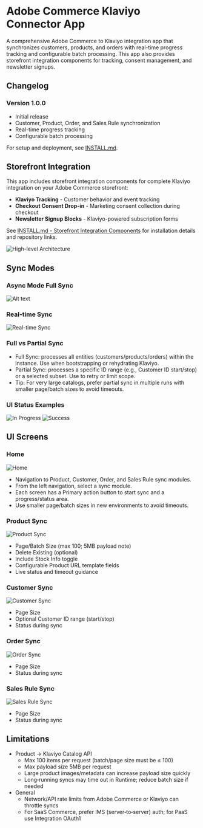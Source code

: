 # Adobe Commerce Klaviyo Connector App

A comprehensive Adobe Commerce to Klaviyo integration app that synchronizes customers, products, and orders with real-time progress tracking and configurable batch processing. This app also provides storefront integration components for tracking, consent management, and newsletter signups.
## Changelog
### Version 1.0.0
- Initial release
- Customer, Product, Order, and Sales Rule synchronization
- Real-time progress tracking
- Configurable batch processing

For setup and deployment, see [INSTALL.md](INSTALL.md).

## Storefront Integration

This app includes storefront integration components for complete Klaviyo integration on your Adobe Commerce storefront:
- **Klaviyo Tracking** - Customer behavior and event tracking
- **Checkout Consent Drop-in** - Marketing consent collection during checkout
- **Newsletter Signup Blocks** - Klaviyo-powered subscription forms

See [INSTALL.md - Storefront Integration Components](INSTALL.md#12-storefront-integration-components) for installation details and repository links.

![High-level Architecture](docs/high-architecture-klaviyo-integration.png "High-level Architecture - Klaviyo Integration")

## Sync Modes

### Async Mode Full Sync
![Alt text](docs/async-mode-full-sync.png "Async Mode Full Sync")

### Real-time Sync
![Real-time Sync](docs/real-time-sync.png "Real-time Sync")

### Full vs Partial Sync
- Full Sync: processes all entities (customers/products/orders) within the instance. Use when bootstrapping or rehydrating Klaviyo.
- Partial Sync: processes a specific ID range (e.g., Customer ID start/stop) or a selected subset. Use to retry or limit scope.
- Tip: For very large catalogs, prefer partial sync in multiple runs with smaller page/batch sizes to avoid timeouts.

### UI Status Examples
![In Progress](docs/app_builder_inprorgress.png "Sync in progress banner")
![Success](docs/app_builder_success_message.png "Sync success banner")


## UI Screens

### Home
![Home](docs/app_builder_home.png "Home screen with navigation to sync modules")
- Navigation to Product, Customer, Order, and Sales Rule sync modules.
- From the left navigation, select a sync module.
- Each screen has a Primary action button to start sync and a progress/status area.
- Use smaller page/batch sizes in new environments to avoid timeouts.

### Product Sync
![Product Sync](docs/app_builder_product_full_sync.png "Product full sync UI")
- Page/Batch Size (max 100; 5MB payload note)
- Delete Existing (optional)
- Include Stock Info toggle
- Configurable Product URL template fields
- Live status and timeout guidance

### Customer Sync
![Customer Sync](docs/app_builder_customer_full_sync.png "Customer full/partial sync UI")
- Page Size
- Optional Customer ID range (start/stop)
- Status during sync

### Order Sync
![Order Sync](docs/app_builder_order_full_sync.png "Order full/partial sync UI")
- Page Size
- Status during sync

### Sales Rule Sync
![Sales Rule Sync](docs/app_builder_sale_rule_full_sync.png "Sales rule/coupon sync UI")
- Page Size
- Status during sync

## Limitations

- Product → Klaviyo Catalog API
    - Max 100 items per request (batch/page size must be ≤ 100)
    - Max payload size 5MB per request
    - Large product images/metadata can increase payload size quickly
    - Long‑running syncs may time out in Runtime; reduce batch size if needed
- General
    - Network/API rate limits from Adobe Commerce or Klaviyo can throttle syncs
    - For SaaS Commerce, prefer IMS (server‑to‑server) auth; for PaaS use Integration OAuth1
